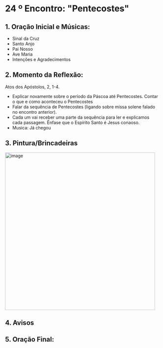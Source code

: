 # 24 º Encontro: "Pentecostes"

## 1. Oração Inicial e Músicas:	
- Sinal da Cruz
- Santo Anjo
- Pai Nosso 
- Ave Maria 
- Intenções e Agradecimentos
  	
## 2. Momento da Reflexão:

Atos dos Apóstolos, 2, 1-4.  
- Explicar novamente sobre o período da Páscoa até Pentecostes. Contar o que e como aconteceu o Pentecostes
- Falar da sequência de Pentecostes (ligando sobre missa solene falado no encontro anterior).
- Cada um vai receber uma parte da sequência para ler e explicamos cada passagem. Ênfase que o Espírito Santo é Jesus conaoso.
- Musica: Já chegou
         
## 3. Pintura/Brincadeiras

<img width="488" height="512" alt="image" src="https://github.com/user-attachments/assets/42dad408-5e7b-4bce-9c99-8bd2944d7413" />

## 4. Avisos
  
## 5. Oração Final:
